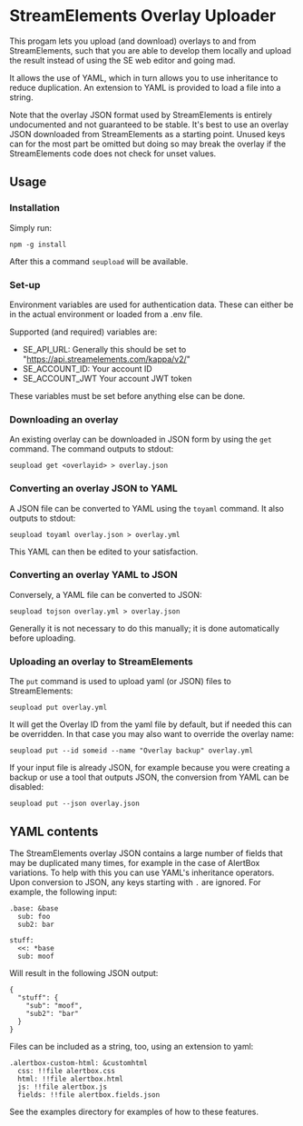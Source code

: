 # StreamElements Overlay Uploader

This progam lets you upload (and download) overlays to and from StreamElements, such that you are able to develop them locally and upload the result instead of using the SE web editor and going mad.

It allows the use of YAML, which in turn allows you to use inheritance to reduce duplication. An extension to YAML is provided to load a file into a string.

Note that the overlay JSON format used by StreamElements is entirely undocumented and not guaranteed to be stable. It's best to use an overlay JSON downloaded from StreamElements as a starting point. Unused keys can for the most part be omitted but doing so may break the overlay if the StreamElements code does not check for unset values.

## Usage
### Installation
Simply run:

`npm -g install`

After this a command `seupload` will be available.

### Set-up
Environment variables are used for authentication data. These can either be in the actual environment or loaded from a .env file.

Supported (and required) variables are:
 - SE_API_URL: Generally this should be set to "https://api.streamelements.com/kappa/v2/"
 - SE_ACCOUNT_ID: Your account ID
 - SE_ACCOUNT_JWT Your account JWT token

These variables must be set before anything else can be done.

### Downloading an overlay
An existing overlay can be downloaded in JSON form by using the `get` command. The command outputs to stdout:

`seupload get <overlayid> > overlay.json`

### Converting an overlay JSON to YAML
A JSON file can be converted to YAML using the `toyaml` command. It also outputs to stdout:

`seupload toyaml overlay.json > overlay.yml`

This YAML can then be edited to your satisfaction.

### Converting an overlay YAML to JSON
Conversely, a YAML file can be converted to JSON:

`seupload tojson overlay.yml > overlay.json`

Generally it is not necessary to do this manually; it is done automatically before uploading.

### Uploading an overlay to StreamElements
The `put` command is used to upload yaml (or JSON) files to StreamElements:

`seupload put overlay.yml`

It will get the Overlay ID from the yaml file by default, but if needed this can be overridden. In that case you may also want to override the overlay name:

`seupload put --id someid --name "Overlay backup" overlay.yml`

If your input file is already JSON, for example because you were creating a backup or use a tool that outputs JSON, the conversion from YAML can be disabled:

`seupload put --json overlay.json`


## YAML contents
The StreamElements overlay JSON contains a large number of fields that may be duplicated many times, for example in the case of AlertBox variations. To help with this you can use YAML's inheritance operators. Upon conversion to JSON, any keys starting with `.` are ignored. For example, the following input:

```
.base: &base
  sub: foo
  sub2: bar

stuff:
  <<: *base
  sub: moof
```

Will result in the following JSON output:
```
{
  "stuff": {
    "sub": "moof",
    "sub2": "bar"
  }
}
```

Files can be included as a string, too, using an extension to yaml:

```
.alertbox-custom-html: &customhtml
  css: !!file alertbox.css
  html: !!file alertbox.html
  js: !!file alertbox.js
  fields: !!file alertbox.fields.json
```

See the examples directory for examples of how to these features.
